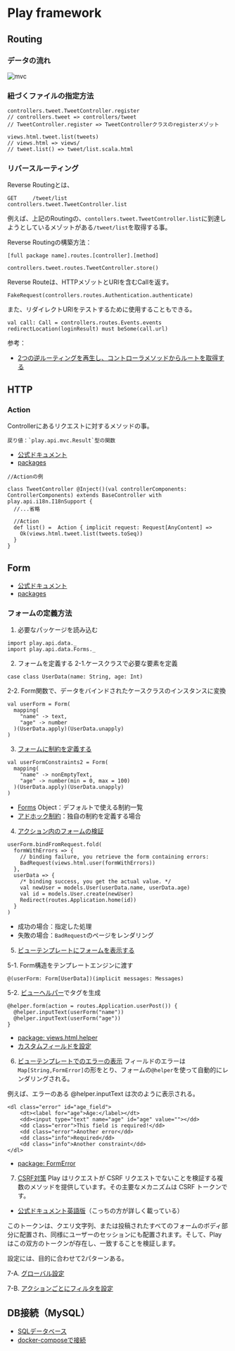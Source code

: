 # Play framework 

## Routing
### データの流れ
![mvc](https://user-images.githubusercontent.com/62970114/89749000-efed2300-db00-11ea-8767-84b3d31ef9fb.png)

### 紐づくファイルの指定方法
```
controllers.tweet.TweetController.register
// controllers.tweet => controllers/tweet
// TweetController.register => TweetControllerクラスのregisterメゾット

views.html.tweet.list(tweets)
// views.html => views/
// tweet.list() => tweet/list.scala.html
```

### リバースルーティング
Reverse Routingとは、
```
GET     /tweet/list                 controllers.tweet.TweetController.list
```
例えば、上記のRoutingの、`contollers.tweet.TweetController.list`に到達しようとしているメゾットがある`/tweet/list`を取得する事。

Reverse Routingの構築方法：
```
[full package name].routes.[controller].[method]

controllers.tweet.routes.TweetController.store()
```

Reverse Routeは、HTTPメゾットとURIを含むCallを返す。
```
FakeRequest(controllers.routes.Authentication.authenticate)
```

また、リダイレクトURIをテストするために使用することもできる。
```
val call: Call = controllers.routes.Events.events
redirectLocation(loginResult) must beSome(call.url)
```

参考：
- [2つの逆ルーティングを再生し、コントローラメソッドからルートを取得する](http://www.366service.com/jp/qa/9ce110d1755eb75a05ee95f23f5ce2cb)




## HTTP
### Action
Controllerにあるリクエストに対するメソッドの事。  

```
戻り値：`play.api.mvc.Result`型の関数
```

- [公式ドキュメント](https://www.playframework.com/documentation/ja/2.4.x/ScalaActions)
- [packages](https://www.playframework.com/documentation/2.8.x/api/scala/play/api/mvc/Action.html#apply(request:play.api.mvc.Request[A]):scala.concurrent.Future[play.api.mvc.Result])

```
//Actionの例

class TweetController @Inject()(val controllerComponents: ControllerComponents) extends BaseController with play.api.i18n.I18nSupport {
  //...省略
  
  //Action  
  def list() =  Action { implicit request: Request[AnyContent] =>
    Ok(views.html.tweet.list(tweets.toSeq))
  }
}
```



## Form
- [公式ドキュメント](https://www.playframework.com/documentation/ja/2.4.x/ScalaForms)
- [packages](https://www.playframework.com/documentation/2.8.x/api/scala/play/api/data/Form.html)

### フォームの定義方法
1. 必要なパッケージを読み込む
```
import play.api.data._
import play.api.data.Forms._
```

2. フォームを定義する
2-1.ケースクラスで必要な要素を定義
```
case class UserData(name: String, age: Int)
```

2-2. Form関数で、データをバインドされたケースクラスのインスタンスに変換
```
val userForm = Form(
  mapping(
    "name" -> text,
    "age" -> number
  )(UserData.apply)(UserData.unapply)
)
```

3. [フォームに制約を定義する](https://www.playframework.com/documentation/ja/2.4.x/ScalaForms#%E3%83%95%E3%82%A9%E3%83%BC%E3%83%A0%E3%81%AB%E5%88%B6%E7%B4%84%E3%82%92%E5%AE%9A%E7%BE%A9%E3%81%99%E3%82%8B)
```
val userFormConstraints2 = Form(
  mapping(
    "name" -> nonEmptyText,
    "age" -> number(min = 0, max = 100)
  )(UserData.apply)(UserData.unapply)
)
```

- [Forms](https://www.playframework.com/documentation/ja/2.4.x/api/scala/index.html#play.api.data.Forms$) Object：デフォルトで使える制約一覧
- [アドホック制約](https://www.playframework.com/documentation/ja/2.4.x/ScalaForms#%E3%82%A2%E3%83%89%E3%83%9B%E3%83%83%E3%82%AF%E5%88%B6%E7%B4%84%E3%81%AE%E5%AE%9A%E7%BE%A9)：独自の制約を定義する場合


4. [アクション内のフォームの検証](https://www.playframework.com/documentation/ja/2.4.x/ScalaForms#%E3%82%A2%E3%82%AF%E3%82%B7%E3%83%A7%E3%83%B3%E5%86%85%E3%81%AE%E3%83%95%E3%82%A9%E3%83%BC%E3%83%A0%E3%81%AE%E6%A4%9C%E8%A8%BC)

```
userForm.bindFromRequest.fold(
  formWithErrors => {
    // binding failure, you retrieve the form containing errors:
    BadRequest(views.html.user(formWithErrors))
  },
  userData => {
    /* binding success, you get the actual value. */
    val newUser = models.User(userData.name, userData.age)
    val id = models.User.create(newUser)
    Redirect(routes.Application.home(id))
  }
)
```

- 成功の場合：指定した処理
- 失敗の場合：`BadRequest`のページをレンダリング


5. [ビューテンプレートにフォームを表示する](https://www.playframework.com/documentation/ja/2.4.x/ScalaForms#%E3%83%93%E3%83%A5%E3%83%BC%E3%83%86%E3%83%B3%E3%83%97%E3%83%AC%E3%83%BC%E3%83%88%E3%81%AB%E3%83%95%E3%82%A9%E3%83%BC%E3%83%A0%E3%82%92%E8%A1%A8%E7%A4%BA%E3%81%99%E3%82%8B)

5-1. Form構造をテンプレートエンジンに渡す
```
@(userForm: Form[UserData])(implicit messages: Messages)
```

5-2. [ビューヘルパー](https://www.playframework.com/documentation/ja/2.4.x/api/scala/index.html#views.html.helper.form$)でタグを生成
```
@helper.form(action = routes.Application.userPost()) {
  @helper.inputText(userForm("name"))
  @helper.inputText(userForm("age"))
}
```
- [package: views.html.helper](https://www.playframework.com/documentation/ja/2.4.x/api/scala/index.html#views.html.helper.form$)
- [カスタムフィールドを設定](https://www.playframework.com/documentation/ja/2.4.x/ScalaCustomFieldConstructors)


6. [ビューテンプレートでのエラーの表示](https://www.playframework.com/documentation/ja/2.4.x/ScalaForms#%E3%83%93%E3%83%A5%E3%83%BC%E3%83%86%E3%83%B3%E3%83%97%E3%83%AC%E3%83%BC%E3%83%88%E3%81%A7%E3%81%AE%E3%82%A8%E3%83%A9%E3%83%BC%E3%81%AE%E8%A1%A8%E7%A4%BA)
フィールドのエラーは`Map[String,FormError]`の形をとり、フォームの`@helper`を使って自動的にレンダリングされる。   

例えば、エラーのある @helper.inputText は次のように表示される。   
```
<dl class="error" id="age_field">
    <dt><label for="age">Age:</label></dt>
    <dd><input type="text" name="age" id="age" value=""></dd>
    <dd class="error">This field is required!</dd>
    <dd class="error">Another error</dd>
    <dd class="info">Required</dd>
    <dd class="info">Another constraint</dd>
</dl>
```
- [package: FormError](https://www.playframework.com/documentation/ja/2.4.x/api/scala/index.html#play.api.data.FormError)


7. [CSRF対策](https://www.playframework.com/documentation/ja/2.4.x/ScalaCsrf)
Play はリクエストが CSRF リクエストでないことを検証する複数のメソッドを提供しています。その主要なメカニズムは CSRF トークンです。  

- [公式ドキュメント英語版](https://www.playframework.com/documentation/2.8.x/ScalaCsrf)（こっちの方が詳しく載っている）

このトークンは、クエリ文字列、または投稿されたすべてのフォームのボディ部分に配置され、同様にユーザーのセッションにも配置されます。そして、Play はこの双方のトークンが存在し、一致することを検証します。  

設定には、目的に合わせて2パターンある。  

7-A. [グローバル設定](https://www.playframework.com/documentation/ja/2.4.x/ScalaCsrf#%E3%82%B0%E3%83%AD%E3%83%BC%E3%83%90%E3%83%AB-CSRF-%E3%83%95%E3%82%A3%E3%83%AB%E3%82%BF%E3%81%AE%E9%81%A9%E7%94%A8)

7-B. [アクションごとにフィルタを設定](https://www.playframework.com/documentation/ja/2.4.x/ScalaCsrf#%E3%82%A2%E3%82%AF%E3%82%B7%E3%83%A7%E3%83%B3%E3%81%94%E3%81%A8%E3%81%AB-CSRF-%E3%83%95%E3%82%A3%E3%83%AB%E3%82%BF%E3%83%AA%E3%83%B3%E3%82%B0%E3%82%92%E9%81%A9%E7%94%A8%E3%81%99%E3%82%8B)


## DB接続（MySQL）
- [SQLデータベース](https://www.playframework.com/documentation/ja/2.3.x/JavaDatabase)
- [docker-composeで接続](https://qiita.com/LazyHippos/items/58d0f98a15656ed65136)
